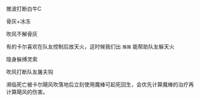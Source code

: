 推波打断白牛C

骨灰+冰冻

吹风不解骨灰

有的卡尔喜欢在队友控制后放天火，这时候我们出 `推推` 能帮助队友躲天火

隐身躲缚灵索

吹风打断队友屠夫钩

濒临死亡被卡尔飓风吹落地后立刻使用魔棒可起死回生，会优先计算魔棒的治疗再计算飓风的伤害。